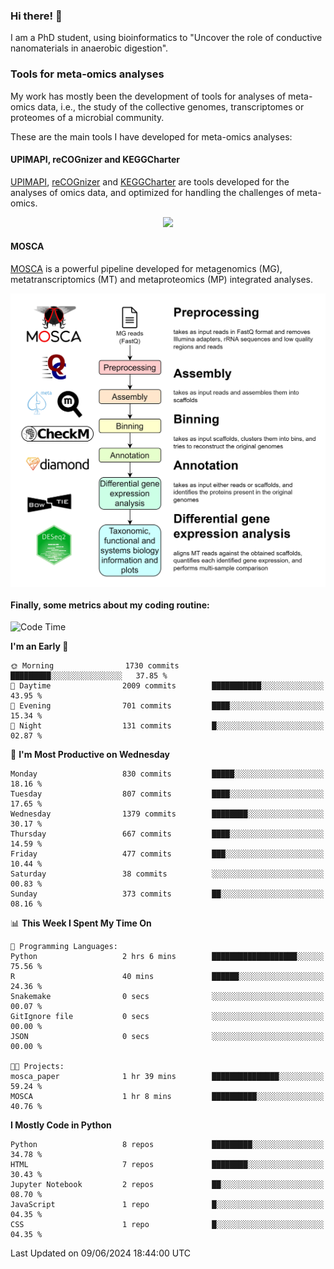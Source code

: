 ### Hi there! 👋

I am a PhD student, using bioinformatics to "Uncover the role of conductive nanomaterials in anaerobic digestion".

### Tools for meta-omics analyses

My work has mostly been the development of tools for analyses of meta-omics data, i.e., the study of the collective genomes, transcriptomes or proteomes of a microbial community.

These are the main tools I have developed for meta-omics analyses:

#### UPIMAPI, reCOGnizer and KEGGCharter

[UPIMAPI](https://github.com/iquasere/UPIMAPI), [reCOGnizer](https://github.com/iquasere/reCOGnizer) and [KEGGCharter](https://github.com/iquasere/KEGGCharter) are tools developed for the analyses of omics data, and optimized for handling the challenges of meta-omics.

<p align="center">
    <img src="assets/annotation_paper.png">
</p>

#### MOSCA

[MOSCA](https://github.com/iquasere/MOSCA) is a powerful pipeline developed for metagenomics (MG), metatranscriptomics (MT) and metaproteomics (MP) integrated analyses.

<p align="center">
    <img src="assets/mosca_workflow.png" align="center" width="700">
</p>


#### Finally, some metrics about my coding routine:

<!--START_SECTION:waka-->
![Code Time](http://img.shields.io/badge/Code%20Time-841%20hrs%2059%20mins-blue)

**I'm an Early 🐤** 

```text
🌞 Morning                1730 commits        █████████░░░░░░░░░░░░░░░░   37.85 % 
🌆 Daytime                2009 commits        ███████████░░░░░░░░░░░░░░   43.95 % 
🌃 Evening                701 commits         ████░░░░░░░░░░░░░░░░░░░░░   15.34 % 
🌙 Night                  131 commits         █░░░░░░░░░░░░░░░░░░░░░░░░   02.87 % 
```
📅 **I'm Most Productive on Wednesday** 

```text
Monday                   830 commits         █████░░░░░░░░░░░░░░░░░░░░   18.16 % 
Tuesday                  807 commits         ████░░░░░░░░░░░░░░░░░░░░░   17.65 % 
Wednesday                1379 commits        ████████░░░░░░░░░░░░░░░░░   30.17 % 
Thursday                 667 commits         ████░░░░░░░░░░░░░░░░░░░░░   14.59 % 
Friday                   477 commits         ███░░░░░░░░░░░░░░░░░░░░░░   10.44 % 
Saturday                 38 commits          ░░░░░░░░░░░░░░░░░░░░░░░░░   00.83 % 
Sunday                   373 commits         ██░░░░░░░░░░░░░░░░░░░░░░░   08.16 % 
```


📊 **This Week I Spent My Time On** 

```text
💬 Programming Languages: 
Python                   2 hrs 6 mins        ███████████████████░░░░░░   75.56 % 
R                        40 mins             ██████░░░░░░░░░░░░░░░░░░░   24.36 % 
Snakemake                0 secs              ░░░░░░░░░░░░░░░░░░░░░░░░░   00.07 % 
GitIgnore file           0 secs              ░░░░░░░░░░░░░░░░░░░░░░░░░   00.00 % 
JSON                     0 secs              ░░░░░░░░░░░░░░░░░░░░░░░░░   00.00 % 

🐱‍💻 Projects: 
mosca_paper              1 hr 39 mins        ███████████████░░░░░░░░░░   59.24 % 
MOSCA                    1 hr 8 mins         ██████████░░░░░░░░░░░░░░░   40.76 % 
```

**I Mostly Code in Python** 

```text
Python                   8 repos             █████████░░░░░░░░░░░░░░░░   34.78 % 
HTML                     7 repos             ████████░░░░░░░░░░░░░░░░░   30.43 % 
Jupyter Notebook         2 repos             ██░░░░░░░░░░░░░░░░░░░░░░░   08.70 % 
JavaScript               1 repo              █░░░░░░░░░░░░░░░░░░░░░░░░   04.35 % 
CSS                      1 repo              █░░░░░░░░░░░░░░░░░░░░░░░░   04.35 % 
```




 Last Updated on 09/06/2024 18:44:00 UTC
<!--END_SECTION:waka-->
